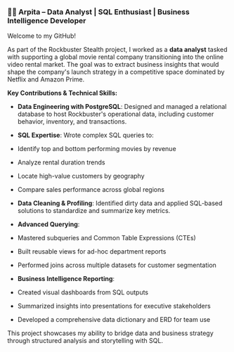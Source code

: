 ### 👩‍💻 Arpita – Data Analyst | SQL Enthusiast | Business Intelligence Developer

Welcome to my GitHub!

As part of the Rockbuster Stealth project, I worked as a **data analyst** tasked with supporting a global movie rental company transitioning into the online video rental market. The goal was to extract business insights that would shape the company's launch strategy in a competitive space dominated by Netflix and Amazon Prime.

 **Key Contributions & Technical Skills:**

*  **Data Engineering with PostgreSQL**: Designed and managed a relational database to host Rockbuster's operational data, including customer behavior, inventory, and transactions.
*  **SQL Expertise**: Wrote complex SQL queries to:

  * Identify top and bottom performing movies by revenue
  * Analyze rental duration trends
  * Locate high-value customers by geography
  * Compare sales performance across global regions
*  **Data Cleaning & Profiling**: Identified dirty data and applied SQL-based solutions to standardize and summarize key metrics.
*  **Advanced Querying**:

  * Mastered subqueries and Common Table Expressions (CTEs)
  * Built reusable views for ad-hoc department reports
  * Performed joins across multiple datasets for customer segmentation
*  **Business Intelligence Reporting**:

  * Created visual dashboards from SQL outputs
  * Summarized insights into presentations for executive stakeholders
  * Developed a comprehensive data dictionary and ERD for team use

 This project showcases my ability to bridge data and business strategy through structured analysis and storytelling with SQL.

